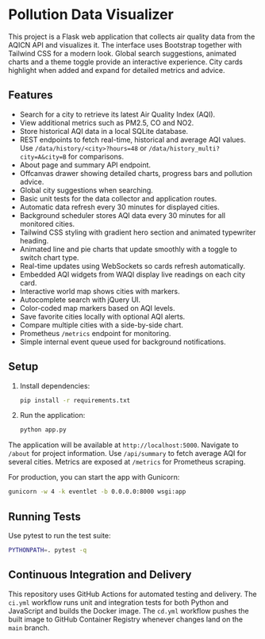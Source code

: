 # Pollution Data Visualizer

This project is a Flask web application that collects air quality data from the AQICN API and visualizes it.
The interface uses Bootstrap together with Tailwind CSS for a modern look. Global search suggestions, animated charts and a theme toggle provide an interactive experience. City cards highlight when added and expand for detailed metrics and advice.

## Features
- Search for a city to retrieve its latest Air Quality Index (AQI).
- View additional metrics such as PM2.5, CO and NO2.
- Store historical AQI data in a local SQLite database.
- REST endpoints to fetch real-time, historical and average AQI values. Use `/data/history/<city>?hours=48` or `/data/history_multi?city=A&city=B` for comparisons.
- About page and summary API endpoint.
- Offcanvas drawer showing detailed charts, progress bars and pollution advice.
- Global city suggestions when searching.
- Basic unit tests for the data collector and application routes.
- Automatic data refresh every 30 minutes for displayed cities.
- Background scheduler stores AQI data every 30 minutes for all monitored cities.
- Tailwind CSS styling with gradient hero section and animated typewriter heading.
- Animated line and pie charts that update smoothly with a toggle to switch chart type.
- Real-time updates using WebSockets so cards refresh automatically.
- Embedded AQI widgets from WAQI display live readings on each city card.
- Interactive world map shows cities with markers.
- Autocomplete search with jQuery UI.
- Color-coded map markers based on AQI levels.
- Save favorite cities locally with optional AQI alerts.
- Compare multiple cities with a side-by-side chart.
- Prometheus `/metrics` endpoint for monitoring.
- Simple internal event queue used for background notifications.

## Setup
1. Install dependencies:
   ```bash
   pip install -r requirements.txt
   ```
2. Run the application:
   ```bash
   python app.py
   ```
The application will be available at `http://localhost:5000`.
Navigate to `/about` for project information. Use `/api/summary` to fetch average AQI for several cities.
Metrics are exposed at `/metrics` for Prometheus scraping.

For production, you can start the app with Gunicorn:
```bash
gunicorn -w 4 -k eventlet -b 0.0.0.0:8000 wsgi:app
```

## Running Tests
Use pytest to run the test suite:
```bash
PYTHONPATH=. pytest -q
```


## Continuous Integration and Delivery
This repository uses GitHub Actions for automated testing and delivery.
The `ci.yml` workflow runs unit and integration tests for both Python and JavaScript
and builds the Docker image. The `cd.yml` workflow pushes the built image
to GitHub Container Registry whenever changes land on the `main` branch.

